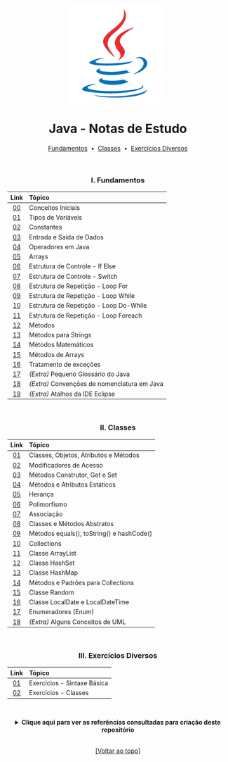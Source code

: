 <div align="center">
<img src="./files/assets/java.png">
<h1>Java - Notas de Estudo</h1>

[Fundamentos](https://github.com/michelelozada/Java-Study-Notes#i-fundamentos) &nbsp;•&nbsp; 
[Classes](https://github.com/michelelozada/Java-Study-Notes#ii-classes) &nbsp;•&nbsp; 
[Exercícios Diversos](https://github.com/michelelozada/Java-Study-Notes#iii-exercícios-diversos)

&nbsp; 
### I. Fundamentos
| Link  | Tópico  |
| :---: | :---	  |
| [00](https://github.com/michelelozada/Java-Study-Notes/blob/main/files/java-basico/A00-Conceitos-iniciais.md)| Conceitos Iniciais |
| [01](https://github.com/michelelozada/Java-Study-Notes/blob/main/files/java-basico/A01-Tipos-de-variaveis.md)| Tipos de Variáveis |
| [02](https://github.com/michelelozada/Java-Study-Notes/blob/main/files/java-basico/A02-Constantes.md)| Constantes |
| [03](https://github.com/michelelozada/Java-Study-Notes/blob/main/files/java-basico/A03-Entrada-saida-dados.md)| Entrada e Saída de Dados |
| [04](https://github.com/michelelozada/Java-Study-Notes/blob/main/files/java-basico/A04-Operadores-em-Java.md)| Operadores em Java |
| [05](https://github.com/michelelozada/Java-Study-Notes/blob/main/files/java-basico/A05-Arrays.md)| Arrays |
| [06](https://github.com/michelelozada/Java-Study-Notes/blob/main/files/java-basico/A06-Estrutura-if-else.md)| Estrutura de Controle - If Else |
| [07](https://github.com/michelelozada/Java-Study-Notes/blob/main/files/java-basico/A07-Estrutura-switch.md)| Estrutura de Controle - Switch |
| [08](https://github.com/michelelozada/Java-Study-Notes/blob/main/files/java-basico/A08-Estrutura-for.md)| Estrutura de Repetição - Loop For |
| [09](https://github.com/michelelozada/Java-Study-Notes/blob/main/files/java-basico/A09-Estrutura-while.md)| Estrutura de Repetição - Loop While |
| [10](https://github.com/michelelozada/Java-Study-Notes/blob/main/files/java-basico/A10-Estrutura-do-while.md)| Estrutura de Repetição - Loop Do-While |
| [11](https://github.com/michelelozada/Java-Study-Notes/blob/main/files/java-basico/A11-Estrutura-foreach.md)| Estrutura de Repetição - Loop Foreach |
| [12](https://github.com/michelelozada/Java-Study-Notes/blob/main/files/java-basico/A12-Metodos.md)| Métodos |
| [13](https://github.com/michelelozada/Java-Study-Notes/blob/main/files/java-basico/A13-Metodos-strings.md)| Métodos para Strings |
| [14](https://github.com/michelelozada/Java-Study-Notes/blob/main/files/java-basico/A14-Metodos-matematicos.md)| Métodos Matemáticos |
| [15](https://github.com/michelelozada/Java-Study-Notes/blob/main/files/java-basico/A15-Metodos-arrays.md)| Métodos de Arrays |
| [16](https://github.com/michelelozada/Java-Study-Notes/blob/main/files/java-basico/A16-Tratamento-excecoes.md)| Tratamento de exceções |
| [17](https://github.com/michelelozada/Java-Study-Notes/blob/main/files/java-basico/A17-Glossario-Java.md)| *(Extra)* Pequeno Glossário do Java |
| [18](https://github.com/michelelozada/Java-Study-Notes/blob/main/files/java-basico/A18-Convencoes-nomenclatura.md)| *(Extra)* Convenções de nomenclatura em Java |
| [19](https://github.com/michelelozada/Java-Study-Notes/blob/main/files/java-basico/A19-Atalhos-eclipse.md)| *(Extra)* Atalhos da IDE Eclipse |

&nbsp;    
### II. Classes
| Link  | Tópico   |
| :---: | :---	   |
| [01](https://github.com/michelelozada/Java-Study-Notes/blob/main/files/java-OO/B01-Classes-e-objetos.md)| Classes, Objetos, Atributos e Métodos |
| [02](https://github.com/michelelozada/Java-Study-Notes/blob/main/files/java-OO/B02-Modificadores-acesso.md)| Modificadores de Acesso |
| [03](https://github.com/michelelozada/Java-Study-Notes/blob/main/files/java-OO/B03-Construtor-get-set.md)| Métodos Construtor, Get e Set |
| [04](https://github.com/michelelozada/Java-Study-Notes/blob/main/files/java-OO/B04-Metodos-atributos-estaticos.md)| Métodos e Atributos Estáticos |
| [05](https://github.com/michelelozada/Java-Study-Notes/blob/main/files/java-OO/B05-Heranca.md)| Herança |
| [06](https://github.com/michelelozada/Java-Study-Notes/blob/main/files/java-OO/B06-Polimorfismo.md)| Polimorfismo |
| [07](https://github.com/michelelozada/Java-Study-Notes/blob/main/files/java-OO/B07-Associacao.md)| Associação |
| [08](https://github.com/michelelozada/Java-Study-Notes/blob/main/files/java-OO/B08-Classes-metodos-abstratos.md)| Classes e Métodos Abstratos |
| [09](https://github.com/michelelozada/Java-Study-Notes/blob/main/files/java-OO/B09-Metodos-uteis.md)| Métodos equals(), toString() e hashCode() |
| [10](https://github.com/michelelozada/Java-Study-Notes/blob/main/files/java-OO/B10-Collections.md)| Collections |
| [11](https://github.com/michelelozada/Java-Study-Notes/blob/main/files/java-OO/B11-Arraylist.md)| Classe ArrayList |
| [12](https://github.com/michelelozada/Java-Study-Notes/blob/main/files/java-OO/B12-Hashset.md)| Classe HashSet |
| [13](https://github.com/michelelozada/Java-Study-Notes/blob/main/files/java-OO/B13-Hashmap.md)| Classe HashMap |
| [14](https://github.com/michelelozada/Java-Study-Notes/blob/main/files/java-OO/B14-Metodos-uteis-collections.md)| Métodos e Padrões para Collections |
| [15](https://github.com/michelelozada/Java-Study-Notes/blob/main/files/java-OO/B15-Classe-Random.md)| Classe Random |
| [16](https://github.com/michelelozada/Java-Study-Notes/blob/main/files/java-OO/B16-Classe-DateTimeFormatter.md)| Classe LocalDate e LocalDateTime |
| [17](https://github.com/michelelozada/Java-Study-Notes/blob/main/files/java-OO/B17-Enum.md)| Enumeradores (Enum) |
| [18](https://github.com/michelelozada/Java-Study-Notes/blob/main/files/java-OO/B18-UML-conceitos.md)| *(Extra)* Alguns Conceitos de UML |

&nbsp;    
### III. Exercícios Diversos
| Link  | Tópico     |
| :---: | :---		 |
| [01](https://github.com/michelelozada/Java-Study-Notes/tree/main/files/exercicios/exercicios-sintaxe-basica.md)| Exercícios - Sintaxe Básica |
| [02](https://github.com/michelelozada/Java-Study-Notes/tree/main/files/exercicios/exercicios-java-oo.md)| Exercícios - Classes |

&nbsp;   
 <details>
 <summary><strong>Clique aqui para ver as referências consultadas para criação deste repositório</strong></summary>

  &nbsp;
  &nbsp;   
  [Code Conventions for the Java Programming Language (Oracle)](https://www.oracle.com/java/technologies/javase/codeconventions-introduction.html)   
  [Lógica de Programação e Estrutura de Dados: com aplicações em Java (Sandra Puga e Gerson Rissetti)](https://www.bvirtual.com.br/NossoAcervo/Publicacao/447)  
  [Java e Orientação a Objetos (apostila da Alura)](https://www.alura.com.br/apostila-java-orientacao-objetos)   
  [Java Style Guide (Google)](https://google.github.io/styleguide/javaguide.html)     
  [Java Tutorial (W3Schools)](https://www.w3schools.com/java/default.asp)   
	[Maratona Java Virado no Jiraya (Playlist do canal DevDojo)](https://www.youtube.com/playlist?list=PL62G310vn6nFIsOCC0H-C2infYgwm8SWW)  
 </details>
  
 &nbsp;    
[[Voltar ao topo]](https://github.com/michelelozada/Java-Study-Notes#java---notas-de-estudo)
</div> 